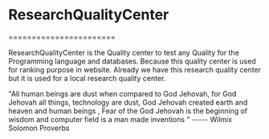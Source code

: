 # ResearchQualityCenter
=======================



ResearchQualityCenter  is  the  Quality center  to test any Quality  for  the  Programming language and databases. Because this quality center  is used for  ranking  purpose   in  website. Already we  have this  research  quality center  but   it is used for a local research quality center.

"All human beings are dust when compared to God Jehovah, for God Jehovah all things, technology are dust, God Jehovah created earth and heaven and human beings , Fear of the God Jehovah is the beginning of wisdom and computer field is a man made inventions " ----- Wilmix Solomon Proverbs
